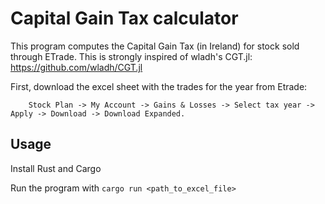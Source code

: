 Capital Gain Tax calculator
===========================

This program computes the Capital Gain Tax (in Ireland) for stock sold through ETrade.
This is strongly inspired of wladh's CGT.jl: https://github.com/wladh/CGT.jl

First, download the excel sheet with the trades for the year from Etrade:

        Stock Plan -> My Account -> Gains & Losses -> Select tax year -> Apply -> Download -> Download Expanded.


Usage
-----

Install Rust and Cargo

Run the program with `cargo run <path_to_excel_file>`